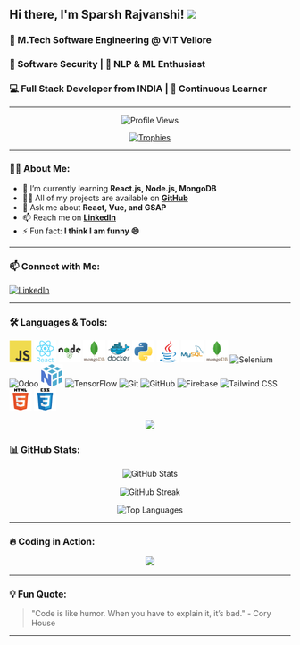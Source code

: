 ## Hi there, I'm Sparsh Rajvanshi! <img src="https://media.giphy.com/media/hvRJCLFzcasrR4ia7z/giphy.gif" width="30px">

### 🚀 M.Tech Software Engineering @ VIT Vellore  
### 🔐 Software Security | 🧠 NLP & ML Enthusiast  
### 💻 Full Stack Developer from INDIA | 🎯 Continuous Learner

---

<p align="center">
  <img src="https://komarev.com/ghpvc/?username=sparshraj077&label=Profile%20views&color=0e75b6&style=flat" alt="Profile Views" />
</p>

<p align="center">
  <a href="https://github.com/ryo-ma/github-profile-trophy">
    <img src="https://github-profile-trophy.vercel.app/?username=sparshraj077&theme=dracula" alt="Trophies" />
  </a>
</p>

---

### 👨‍💻 About Me:
- 🌱 I’m currently learning **React.js, Node.js, MongoDB**
- 👨‍💻 All of my projects are available on **[GitHub](https://github.com/sparshraj077)**
- 💬 Ask me about **React, Vue, and GSAP**
- 📫 Reach me on **[LinkedIn](https://www.linkedin.com/in/sparsh-rajvanshi-742044248/)**
- ⚡ Fun fact: **I think I am funny 😄**

---

### 📫 Connect with Me:
<p align="left">
  <a href="https://linkedin.com/in/sparsh-rajvanshi-742044248" target="blank">
    <img align="center" src="https://raw.githubusercontent.com/rahuldkjain/github-profile-readme-generator/master/src/images/icons/Social/linked-in-alt.svg" alt="LinkedIn" height="40" width="40" />
  </a>
</p>

---

### 🛠️ Languages & Tools:
<p align="left">
  <img src="https://raw.githubusercontent.com/devicons/devicon/master/icons/javascript/javascript-original.svg" alt="JavaScript" width="40" height="40"/>
  <img src="https://raw.githubusercontent.com/devicons/devicon/master/icons/react/react-original-wordmark.svg" alt="React" width="40" height="40"/>
  <img src="https://raw.githubusercontent.com/devicons/devicon/master/icons/nodejs/nodejs-original-wordmark.svg" alt="Node.js" width="40" height="40"/>
  <img src="https://raw.githubusercontent.com/devicons/devicon/master/icons/mongodb/mongodb-original-wordmark.svg" alt="MongoDB" width="40" height="40"/>
  <img src="https://raw.githubusercontent.com/devicons/devicon/master/icons/docker/docker-original-wordmark.svg" alt="Docker" width="40" height="40"/>
  <img src="https://raw.githubusercontent.com/devicons/devicon/master/icons/python/python-original.svg" alt="Python" width="40" height="40"/>
   <!-- Java -->
  <img src="https://raw.githubusercontent.com/devicons/devicon/master/icons/java/java-original.svg" alt="Java" width="40" height="40"/>
  <!-- MySQL -->
  <img src="https://raw.githubusercontent.com/devicons/devicon/master/icons/mysql/mysql-original-wordmark.svg" alt="MySQL" width="40" height="40"/>
  <!-- MongoDB -->
  <img src="https://raw.githubusercontent.com/devicons/devicon/master/icons/mongodb/mongodb-original-wordmark.svg" alt="MongoDB" width="40" height="40"/>
  <!-- Selenium -->
  <img src="https://raw.githubusercontent.com/detain/svg-logos/780f25886640cef088af994181646db2f6b1a3f8/svg/selenium-logo.svg" alt="Selenium" width="40" height="40"/>
  <!-- Odoo -->
  <img src="https://upload.wikimedia.org/wikipedia/commons/f/f0/Odoo_logo.svg" alt="Odoo" width="40" height="40"/>
  <!-- NumPy -->
  <img src="https://raw.githubusercontent.com/devicons/devicon/master/icons/numpy/numpy-original.svg" alt="NumPy" width="40" height="40"/>
  <!-- TensorFlow -->
  <img src="https://www.vectorlogo.zone/logos/tensorflow/tensorflow-icon.svg" alt="TensorFlow" width="40" height="40"/>
  <!-- Git -->
  <img src="https://www.vectorlogo.zone/logos/git-scm/git-scm-icon.svg" alt="Git" width="40" height="40"/>
  <!-- GitHub -->
  <img src="https://cdn.jsdelivr.net/npm/simple-icons@3.13.0/icons/github.svg" alt="GitHub" width="40" height="40"/>
  <!-- Firebase -->
  <img src="https://www.vectorlogo.zone/logos/firebase/firebase-icon.svg" alt="Firebase" width="40" height="40"/>
  <!-- Tailwind CSS -->
  <img src="https://www.vectorlogo.zone/logos/tailwindcss/tailwindcss-icon.svg" alt="Tailwind CSS" width="40" height="40"/>
  <!-- HTML -->
  <img src="https://raw.githubusercontent.com/devicons/devicon/master/icons/html5/html5-original-wordmark.svg" alt="HTML" width="40" height="40"/>
  <!-- CSS -->
  <img src="https://raw.githubusercontent.com/devicons/devicon/master/icons/css3/css3-original-wordmark.svg" alt="CSS" width="40" height="40"/>
</p>
</p>

<p align="center">
  <img src="https://media3.giphy.com/media/v1.Y2lkPTc5MGI3NjExcXc5bG92cXJ4dXZ5N3JqMWR2eHVyMnEyNGN5OHIxaHlqc3YyMjdubiZlcD12MV9pbnRlcm5hbF9naWZfYnlfaWQmY3Q9Zw/HzPtbOKyBoBFsK4hyc/giphy.gif" width="400" />
</p>


### 📊 GitHub Stats:
<p align="center">
  <img align="center" src="https://github-readme-stats.vercel.app/api?username=sparshraj077&show_icons=true&theme=radical" alt="GitHub Stats" />
</p>

<p align="center">
  <img align="center" src="https://github-readme-streak-stats.herokuapp.com/?user=sparshraj077&theme=dark" alt="GitHub Streak" />
</p>

<p align="center">
  <img align="center" src="https://github-readme-stats.vercel.app/api/top-langs?username=sparshraj077&show_icons=true&layout=compact&theme=radical" alt="Top Languages" />
</p>

---

### 🔥 Coding in Action:


<p align="center">
  <img src="https://media.giphy.com/media/qgQUggAC3Pfv687qPC/giphy.gif" width="600" />
</p>

---

### 💡 Fun Quote:
> "Code is like humor. When you have to explain it, it’s bad." - Cory House

---
